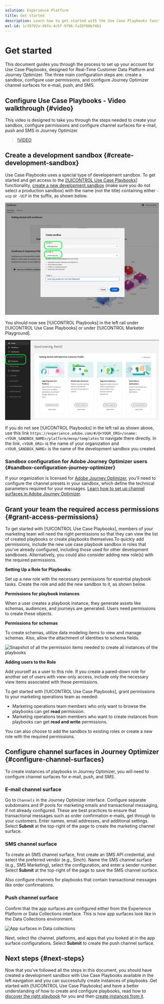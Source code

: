 ```yaml
---
solution: Experience Platform
title: Get started
description: Learn how to get started with the Use Case Playbooks functionality.
exl-id: 1c39792e-49fe-4c5f-9796-fa29f60b7461
---
```


# Get started

This document guides you through the process to set up your account for Use Case Playbooks, designed for Real-Time Customer Data Platform and Journey Optimizer. The three main configuration steps are: create a sandbox, configure user permissions, and configure Journey Optimizer channel surfaces for e-mail, push, and SMS.

## Configure Use Case Playbooks - Video walkthrough {#video}

This video is designed to take you through the steps needed to create your sandbox, configure permissions and configure channel surfaces for e-mail, push and SMS in Journey Optimizer.

>[!VIDEO](https://video.tv.adobe.com/v/3426987?learn=on)

## Create a development sandbox {#create-development-sandbox}

Use Case Playbooks uses a special type of developement sandbox. To get started and get access to the [[!UICONTROL Use Case Playbooks]](/help/use-case-playbooks/playbooks/overview.md) functionality, [create a new development sandbox](/help/sandboxes/ui/user-guide.md#create) (make sure you do not select a production sandbox) with the name (not the title) containing either `-ucp` or `-UCP` in the suffix, as shown below.

![Create a development sandbox for use case playbooks](/help/use-case-playbooks/assets/playbooks/get-started/create-sandbox-ucp.png)

You should now see [!UICONTROL Playbooks] in the left rail under [!UICONTROL Use Case Playbooks] or under [!UICONTROL Marketer Playground].

![Use Case Playbooks in the UI after creating sandbox.](/help/use-case-playbooks/assets/playbooks/get-started/ucp-sandbox-in-ui.png)

If you do not see [!UICONTROL Playbooks] in the left rail as shown above, use this link `https://experience.adobe.com/#/@<YOUR_ORG>/sname:<YOUR_SANDBOX_NAME>/platform/mexp/templates` to navigate there directly. In the link, `<YOUR_ORG>` is the name of your organization and `<YOUR_SANDBOX_NAME>` is the name of the development sandbox you created. 

### Sandbox configuration for Adobe Journey Optimizer users {#sandbox-configuration-journey-optimizer}

If your organization is licensed for [Adobe Journey Optimizer](https://experienceleague.adobe.com/docs/journey-optimizer/using/ajo-home.html), you'll need to configure the channel presets in your sandbox, which define the technical parameters required for your messages. [Learn how to set up channel surfaces in Adobe Journey Optimizer](https://experienceleague.adobe.com/docs/journey-optimizer/using/configuration/channel-surfaces.html).

## Grant your team the required access permissions {#grant-access-permissions}

To get started with [!UICONTROL Use Case Playbooks], members of your marketing team will need the right permissions so that they can view the list of created playbooks or create playbooks themselves.To quickly add permissions, include the new use case playbook sandbox in roles that you've already configured, including those used for other development sandboxes. Alternatively, you could also consider adding new role(s) with the required permissions.

**Setting Up a Role for Playbooks:**

Set up a new role with the necessary permissions for essential playbook tasks. Create the role and add the new sandbox to it, as shown below.

**Permissions for playbook instances**

When a user creates a playbook instance, they generate assets like schemas, audiences, and journeys are generated. Users need permissions to create these objects.

**Permissions for schemas**

To create schemas, utilize data modeling items to view and manage schemas. Also, allow the attachment of identities to schema fields.

![Snapshot of all the permission items needed to create all instances of the playbooks](/help/use-case-playbooks/assets/playbooks/get-started/.png)

**Adding users to the Role**

Add yourself as a user to this role. If you create a pared-down role for another set of users with view-only access, include only the necessary view items associated with these permissions.

To get started with [!UICONTROL Use Case Playbooks], grant permissions to your marketing operations team as needed:

* Marketing operations team members who only want to browse the playbooks can get **read** permission.
* Marketing operations team members who want to create instances from playbooks can get **read and write** permissions.

You can also choose to add the sandbox to existing roles or create a new role with the required permissions.

## Configure channel surfaces in Journey Optimizer {#configure-channel-surfaces}

To create instances of playbooks in Journey Optimizer, you will need to configure channel surfaces for e-mail, push, and SMS. 

### E-mail channel surface

Go to `Channels` in the Journey Optimizer interface. Configure separate subdomains and IP pools for marketing emails and transactional messaging, if not already configured. These are best practices to ensure that transactional messages such as order confirmation e-mails, get through to your customers. Enter names, email addresses, and additional settings. Select **Submit** at the top-right of the page to create the marketing channel surface.

### SMS channel surface

To create an SMS channel surface, first create an SMS API credential, and select the preferred vendor (e.g., Sinch). Name the SMS channel surface (e.g., SMS Marketing), select the configuration, and enter a sender number. Select **Submit** at the top-right of the page to save the SMS channel surface.

Also configure channels for playbooks that contain transactional messages like order confirmations.

### Push channel surface

Confirm that the app surfaces are configured either from the Experience Platform or Data Collections interface. This is how app surfaces look like in the Data Collections environment. 

![App surfaces in Data collections](/help/use-case-playbooks/assets/playbooks/get-started/.png)

Next, select the channel, platforms, and apps that you looked at in the app surface configurations. Select **Submit** to create the push channel surface.

## Next steps {#next-steps}

Now that you've followed all the steps in this document, you should have created a development sandbox with Use Case Playbooks available in the left navigation and you can successfully create instances of playbooks .Get started with [!UICONTROL Use Case Playbooks] and have a better understanding of how to create and configure playbooks, read how to [discover the right playbook](/help/use-case-playbooks/playbooks/discover.md) for you and then [create instances from it](/help/use-case-playbooks/playbooks/create-share-reuse.md).
